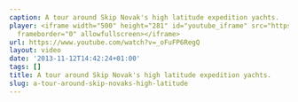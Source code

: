 ```yaml
---
caption: A tour around Skip Novak's high latitude expedition yachts.
player: <iframe width="500" height="281" id="youtube_iframe" src="https://www.youtube.com/embed/_oFuFP6RegQ?feature=oembed&amp;enablejsapi=1&amp;origin=https://safe.txmblr.com&amp;wmode=opaque"
  frameborder="0" allowfullscreen></iframe>
url: https://www.youtube.com/watch?v=_oFuFP6RegQ
layout: video
date: '2013-11-12T14:42:24+01:00'
tags: []
title: A tour around Skip Novak's high latitude expedition yachts.
slug: a-tour-around-skip-novaks-high-latitude
---
```

